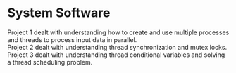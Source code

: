 # System Software
Project 1 dealt with understanding how to create and use multiple processes and threads to process input data in parallel. <br />Project 2 dealt with understanding thread synchronization and mutex locks. <br />Project 3 dealt with understanding thread conditional variables and solving a thread scheduling problem.
